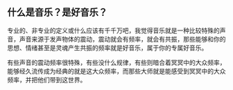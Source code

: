 ## 什么是音乐？是好音乐？

专业的、非专业的定义或什么应该有千千万吧，我觉得音乐就是一种比较特殊的声音，声音来源于发声物体的震动，震动就会有频率，就会有共振，那些能够和你的思想、情绪甚至是灵魂产生共振的频率就是好音乐，属于你的专属好音乐。

有些声音的震动频率很特殊，有些没什么规律，有些则暗合着冥冥中的大众频率，能够经久流传成为经典的就是这大众频率，而那些大师就是能感受到冥冥中的大众频率，并把他们带到这世界。


